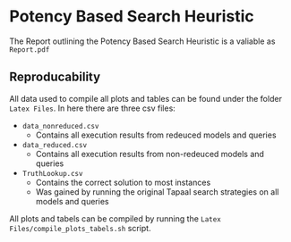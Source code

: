 # Potency Based Search Heuristic
The Report outlining the Potency Based Search Heuristic is a valiable as `Report.pdf`

## Reproducability
All data used to compile all plots and tables can be found under the folder `Latex Files`.
In here there are three csv files:
 - `data_nonreduced.csv`
   - Contains all execution results from redeuced models and queries 
 - `data_reduced.csv`
   - Contains all execution results from non-redeuced models and queries
 - `TruthLookup.csv`
   - Contains the correct solution to most instances 
   - Was gained by running the original Tapaal search strategies on all models and queries 

All plots and tabels can be compiled by running the `Latex Files/compile_plots_tabels.sh` script.
